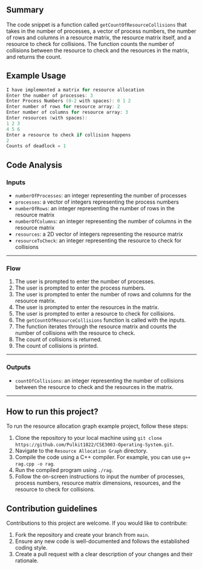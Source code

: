 ## Summary
The code snippet is a function called `getCountOfResourceCollisions` that takes in the number of processes, a vector of process numbers, the number of rows and columns in a resource matrix, the resource matrix itself, and a resource to check for collisions. The function counts the number of collisions between the resource to check and the resources in the matrix, and returns the count.

## Example Usage
```cpp
I have implemented a matrix for resource allocation
Enter the number of processes: 3
Enter Process Numbers (0-2 with spaces): 0 1 2
Enter number of rows for resource array: 2
Enter number of columns for resource array: 3
Enter resources (with spaces):
1 2 3
4 5 6
Enter a resource to check if collision happens
2
Counts of deadlock = 1
```

## Code Analysis
### Inputs
- `numberOfProcesses`: an integer representing the number of processes
- `processes`: a vector of integers representing the process numbers
- `numberOfRows`: an integer representing the number of rows in the resource matrix
- `numberOfColumns`: an integer representing the number of columns in the resource matrix
- `resources`: a 2D vector of integers representing the resource matrix
- `resourceToCheck`: an integer representing the resource to check for collisions
___
### Flow
1. The user is prompted to enter the number of processes.
2. The user is prompted to enter the process numbers.
3. The user is prompted to enter the number of rows and columns for the resource matrix.
4. The user is prompted to enter the resources in the matrix.
5. The user is prompted to enter a resource to check for collisions.
6. The `getCountOfResourceCollisions` function is called with the inputs.
7. The function iterates through the resource matrix and counts the number of collisions with the resource to check.
8. The count of collisions is returned.
9. The count of collisions is printed.
___
### Outputs
- `countOfCollisions`: an integer representing the number of collisions between the resource to check and the resources in the matrix.
___

## How to run this project?
To run the resource allocation graph example project, follow these steps:
1. Clone the repository to your local machine using `git clone https://github.com/Pulkit1822/CSE3003-Operating-System.git`.
2. Navigate to the `Resource Allocation Graph` directory.
3. Compile the code using a C++ compiler. For example, you can use `g++ rag.cpp -o rag`.
4. Run the compiled program using `./rag`.
5. Follow the on-screen instructions to input the number of processes, process numbers, resource matrix dimensions, resources, and the resource to check for collisions.

## Contribution guidelines
Contributions to this project are welcome. If you would like to contribute:
1. Fork the repository and create your branch from `main`.
2. Ensure any new code is well-documented and follows the established coding style.
3. Create a pull request with a clear description of your changes and their rationale.

